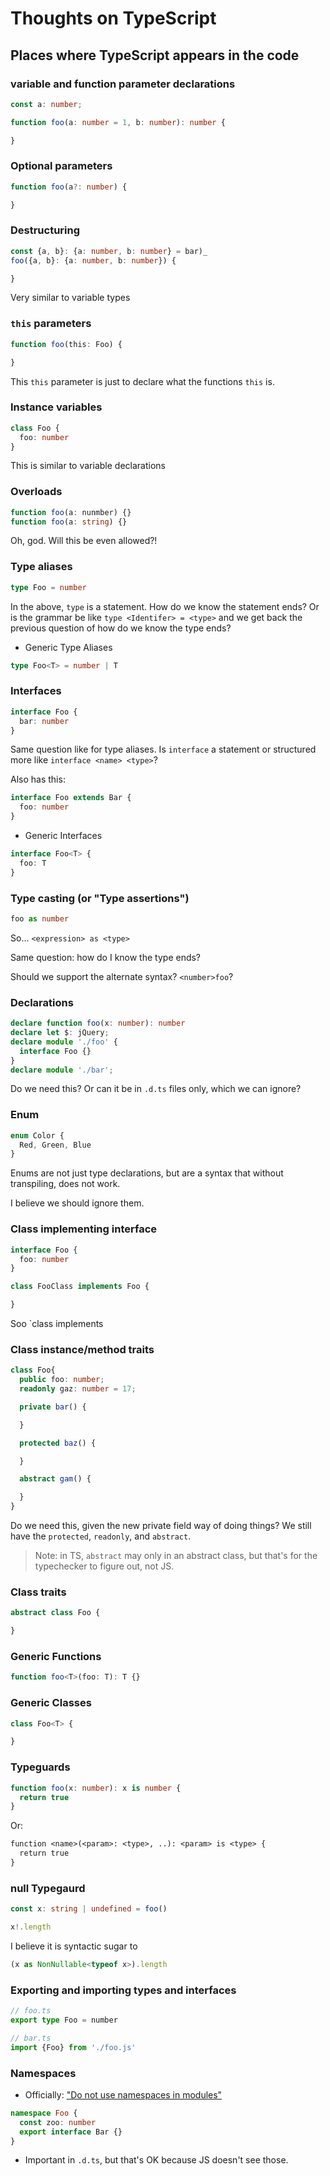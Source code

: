 # Thoughts on TypeScript

## Places where TypeScript appears in the code

### variable and function parameter declarations

```ts
const a: number;

function foo(a: number = 1, b: number): number {

}
```

### Optional parameters

```ts
function foo(a?: number) {

}
```

### Destructuring

```ts
const {a, b}: {a: number, b: number} = bar)_
foo({a, b}: {a: number, b: number}) {

}
```

Very similar to variable types

### `this` parameters

```ts
function foo(this: Foo) {

}
```

This `this` parameter is just to declare what the functions `this` is.

### Instance variables

```ts
class Foo {
  foo: number
}
```

This is similar to variable declarations

### Overloads

```ts
function foo(a: nunmber) {}
function foo(a: string) {}
```

Oh, god. Will this be even allowed?!

### Type aliases

```ts
type Foo = number
```

In the above, `type` is a statement. How do we know the statement ends? Or is the grammar be like
`type <Identifer> = <type>` and we get back the previous question of how do we know the type ends?

* Generic Type Aliases

```ts
type Foo<T> = number | T
```

### Interfaces

```ts
interface Foo {
  bar: number
}
```

Same question like for type aliases. Is `interface` a statement or structured more like
`interface <name> <type>`?

Also has this:

```ts
interface Foo extends Bar {
  foo: number
}
```

* Generic Interfaces

```ts
interface Foo<T> {
  foo: T
}
```

### Type casting (or "Type assertions")

```ts
foo as number
```

So... `<expression> as <type>`

Same question: how do I know the type ends?

Should we support the alternate syntax? `<number>foo`?

### Declarations

```ts
declare function foo(x: number): number
declare let $: jQuery;
declare module './foo' {
  interface Foo {}
}
declare module './bar';
```

Do we need this? Or can it be in `.d.ts` files only, which we can ignore?

### Enum

```ts
enum Color {
  Red, Green, Blue
}
```

Enums are not just type declarations, but are a syntax that without transpiling, does not work.

I believe we should ignore them.

### Class implementing interface

```ts
interface Foo {
  foo: number
}

class FooClass implements Foo {

}
```

Soo `class <name> implements <type>

### Class instance/method traits

```ts
class Foo{
  public foo: number;
  readonly gaz: number = 17;

  private bar() {

  }

  protected baz() {

  }

  abstract gam() {

  }
}
```

Do we need this, given the new private field way of doing things? We still have the
`protected`, `readonly`, and `abstract`.

> Note: in TS, `abstract` may only in an abstract class, but that's for the typechecker
  to figure out, not JS.

### Class traits

```ts
abstract class Foo {

}
```

### Generic Functions

```ts
function foo<T>(foo: T): T {}
```

### Generic Classes

```ts
class Foo<T> {

}
```

### Typeguards

```ts
function foo(x: number): x is number {
  return true
}
```

Or:

```txt
function <name>(<param>: <type>, ..): <param> is <type> {
  return true
}
```

### null Typegaurd

```ts
const x: string | undefined = foo()

x!.length
```

I believe it is syntactic sugar to

```ts
(x as NonNullable<typeof x>).length
```

### Exporting and importing types and interfaces

```ts
// foo.ts
export type Foo = number

// bar.ts
import {Foo} from './foo.js'
```

### Namespaces

* Officially: ["Do not use namespaces in modules"](https://www.typescriptlang.org/docs/handbook/modules.html#do-not-use-namespaces-in-modules)

```ts
namespace Foo {
  const zoo: number
  export interface Bar {}
}
```

* Important in `.d.ts`, but that's OK because JS doesn't see those.
